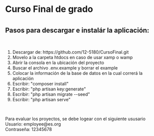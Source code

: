 <h1>Curso Final de grado<h1>

<h2>Pasos para descargar e instalár la aplicación:</h2>
<br>
<ol>

<li>Descargar de: https://github.com/12-5180/CursoFinal.git</li>
<li>Movelo a la carpeta htdocs en caso de usar xamp o wamp</li>
<li>Abrir la consola en la ubicación del proyecto</li>
<li>Buscar el archivo .env.example y borrar el example</li>
<li>Colocar la información de la base de datos en la cual correrá la aplicación</li>
<li>Escribir: "composer install"</li>
<li>Escribir: "php artisan key:generate"</li>
<li>Escribir: "php artisan migrate --seed"</li>
<li>Escribir: "php artisan serve"</li>

</ol>
<br>
<p>Para evaluar los proyectos, se debe logear con el siguiente ususario <br>
Usuario: employee@es.org <br>
Contraseña: 12345678
</p>